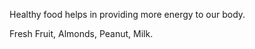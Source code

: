 Healthy food helps in providing more energy to our body.










Fresh Fruit, Almonds, Peanut, Milk.


